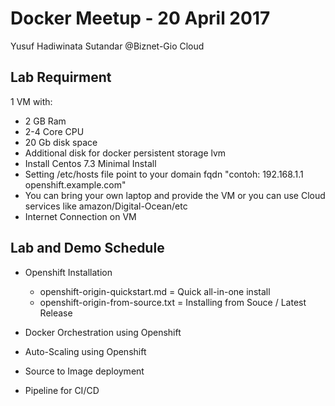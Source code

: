 # Docker Meetup - 20 April 2017
Yusuf Hadiwinata Sutandar @Biznet-Gio Cloud

Lab Requirment
---

1 VM with:
  - 2 GB Ram
  - 2-4 Core CPU
  - 20 Gb disk space
  - Additional disk for docker persistent storage lvm
  - Install Centos 7.3 Minimal Install
  - Setting /etc/hosts file point to your domain fqdn "contoh: 192.168.1.1 openshift.example.com"
  - You can bring your own laptop and provide the VM or you can use Cloud services like amazon/Digital-Ocean/etc
  - Internet Connection on VM




Lab and Demo Schedule
---
- Openshift Installation
    - openshift-origin-quickstart.md =  Quick all-in-one install
    - openshift-origin-from-source.txt = Installing from Souce / Latest Release

- Docker Orchestration using Openshift
- Auto-Scaling using Openshift
- Source to Image deployment
- Pipeline for CI/CD
